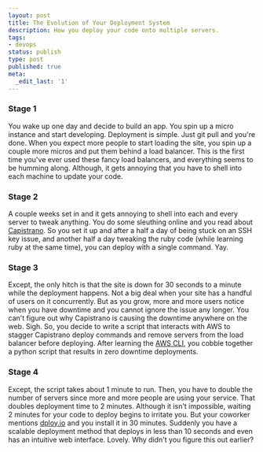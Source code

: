 ```yaml
---
layout: post
title: The Evolution of Your Deployment System
description: How you deploy your code onto multiple servers.
tags:
- devops
status: publish
type: post
published: true
meta:
  _edit_last: '1'
---
```


### Stage 1

You wake up one day and decide to build an app. You spin up a micro instance and start developing. Deployment is simple. Just git pull and you're done. When you expect more people to start loading the site, you spin up a couple more micros and put them behind a load balancer. This is the first time you've ever used these fancy load balancers, and everything seems to be humming along. Although, it gets annoying that you have to shell into each machine to update your code. 

### Stage 2

A couple weeks set in and it gets annoying to shell into each and every server to tweak anything. You do some sleuthing online and you read about [Capistrano](http://capistranorb.com/). So you set it up and after a half a day of being stuck on an SSH key issue, and another half a day tweaking the ruby code (while learning ruby at the same time), you can deploy with a single command. Yay.

### Stage 3

Except, the only hitch is that the site is down for 30 seconds to a minute while the deployment happens. Not a big deal when your site has a handful of users on it concurrently. But as you grow, more and more users notice when you have downtime and you cannot ignore the issue any longer. You can't figure out why Capistrano is causing the downtime anywhere on the web. Sigh. So, you decide to write a script that interacts with AWS to stagger Capistrano deploy commands and remove servers from the load balancer before deploying. After learning the [AWS CLI](http://aws.amazon.com/cli/), you cobble together a python script that results in zero downtime deployments. 

### Stage 4

Except, the script takes about 1 minute to run. Then, you have to double the number of servers since more and more people are using your service. That doubles deployment time to 2 minutes. Although it isn't impossible, waiting 2 minutes for your code to deploy begins to irritate you. But your coworker mentions [dploy.io](http://dploy.io) and you install it in 30 minutes. Suddenly you have a scalable deployment method that deploys in less than 10 seconds and even has an intuitive web interface. Lovely. Why didn't you figure this out earlier?
